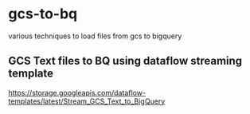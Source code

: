 # gcs-to-bq
various techniques to load files from gcs to bigquery 

## GCS Text files to BQ using dataflow streaming template
https://storage.googleapis.com/dataflow-templates/latest/Stream_GCS_Text_to_BigQuery
